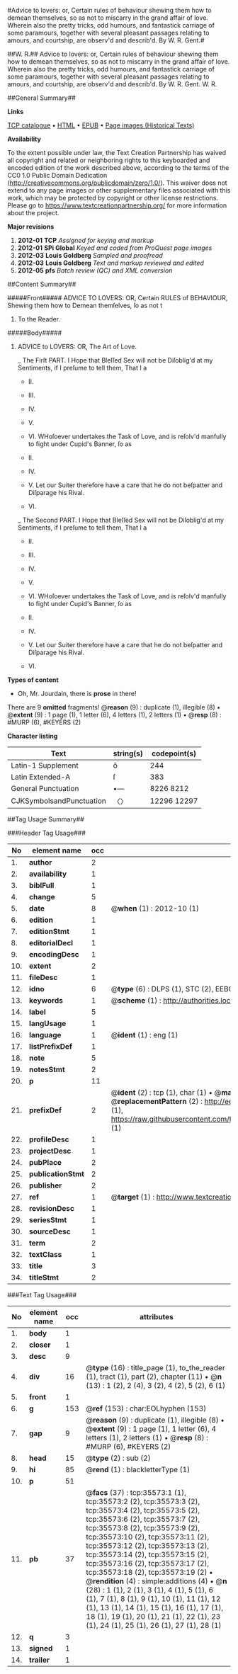 #Advice to lovers: or, Certain rules of behaviour shewing them how to demean themselves, so as not to miscarry in the grand affair of love. Wherein also the pretty tricks, odd humours, and fantastick carriage of some paramours, together with several pleasant passages relating to amours, and courtship, are observ'd and describ'd. By W. R. Gent.#

##W. R.##
Advice to lovers: or, Certain rules of behaviour shewing them how to demean themselves, so as not to miscarry in the grand affair of love. Wherein also the pretty tricks, odd humours, and fantastick carriage of some paramours, together with several pleasant passages relating to amours, and courtship, are observ'd and describ'd. By W. R. Gent.
W. R.

##General Summary##

**Links**

[TCP catalogue](http://www.ota.ox.ac.uk/tcp/)  • 
[HTML](http://tei.it.ox.ac.uk/tcp/Texts-HTML/free/A58/A58488.html)  • 
[EPUB](http://tei.it.ox.ac.uk/tcp/Texts-EPUB/free/A58/A58488.epub) • 
[Page images (Historical Texts)](https://historicaltexts.jisc.ac.uk/eebo-99831111e)

**Availability**

To the extent possible under law, the Text Creation Partnership has waived all copyright and related or neighboring rights to this keyboarded and encoded edition of the work described above, according to the terms of the CC0 1.0 Public Domain Dedication (http://creativecommons.org/publicdomain/zero/1.0/). This waiver does not extend to any page images or other supplementary files associated with this work, which may be protected by copyright or other license restrictions. Please go to https://www.textcreationpartnership.org/ for more information about the project.

**Major revisions**

1. __2012-01__ __TCP__ *Assigned for keying and markup*
1. __2012-01__ __SPi Global__ *Keyed and coded from ProQuest page images*
1. __2012-03__ __Louis Goldberg__ *Sampled and proofread*
1. __2012-03__ __Louis Goldberg__ *Text and markup reviewed and edited*
1. __2012-05__ __pfs__ *Batch review (QC) and XML conversion*

##Content Summary##

#####Front#####
ADVICE TO LOVERS: OR, Certain RULES of BEHAVIOUR, Shewing them how to Demean themſelves, ſo as not t
1. To the Reader.

#####Body#####

1. ADVICE to LOVERS: OR, The Art of Love.

    _ The Firſt PART.
I Hope that Bleſſed Sex will not be Diſoblig'd at my Sentiments, if I preſume to tell them, That I a
      * II.

      * III.

      * IV.

      * V.

      * VI.
WHoſoever undertakes the Task of Love, and is reſolv'd manfully to fight under Cupid's Banner, ſo as
      * II.

      * IV.

      * V. Let our Suiter therefore have a care that he do not beſpatter and Diſparage his Rival.

      * VI.

    _ The Second PART.
I Hope that Bleſſed Sex will not be Diſoblig'd at my Sentiments, if I preſume to tell them, That I a
      * II.

      * III.

      * IV.

      * V.

      * VI.
WHoſoever undertakes the Task of Love, and is reſolv'd manfully to fight under Cupid's Banner, ſo as
      * II.

      * IV.

      * V. Let our Suiter therefore have a care that he do not beſpatter and Diſparage his Rival.

      * VI.

**Types of content**

  * Oh, Mr. Jourdain, there is **prose** in there!

There are 9 **omitted** fragments! 
 @__reason__ (9) : duplicate (1), illegible (8)  •  @__extent__ (9) : 1 page (1), 1 letter (6), 4 letters (1), 2 letters (1)  •  @__resp__ (8) : #MURP (6), #KEYERS (2)

**Character listing**


|Text|string(s)|codepoint(s)|
|---|---|---|
|Latin-1 Supplement|ô|244|
|Latin Extended-A|ſ|383|
|General Punctuation|•—|8226 8212|
|CJKSymbolsandPunctuation|〈〉|12296 12297|

##Tag Usage Summary##

###Header Tag Usage###

|No|element name|occ|attributes|
|---|---|---|---|
|1.|__author__|2||
|2.|__availability__|1||
|3.|__biblFull__|1||
|4.|__change__|5||
|5.|__date__|8| @__when__ (1) : 2012-10 (1)|
|6.|__edition__|1||
|7.|__editionStmt__|1||
|8.|__editorialDecl__|1||
|9.|__encodingDesc__|1||
|10.|__extent__|2||
|11.|__fileDesc__|1||
|12.|__idno__|6| @__type__ (6) : DLPS (1), STC (2), EEBO-CITATION (1), PROQUEST (1), VID (1)|
|13.|__keywords__|1| @__scheme__ (1) : http://authorities.loc.gov/ (1)|
|14.|__label__|5||
|15.|__langUsage__|1||
|16.|__language__|1| @__ident__ (1) : eng (1)|
|17.|__listPrefixDef__|1||
|18.|__note__|5||
|19.|__notesStmt__|2||
|20.|__p__|11||
|21.|__prefixDef__|2| @__ident__ (2) : tcp (1), char (1)  •  @__matchPattern__ (2) : ([0-9\-]+):([0-9IVX]+) (1), (.+) (1)  •  @__replacementPattern__ (2) : http://eebo.chadwyck.com/downloadtiff?vid=$1&page=$2 (1), https://raw.githubusercontent.com/textcreationpartnership/Texts/master/tcpchars.xml#$1 (1)|
|22.|__profileDesc__|1||
|23.|__projectDesc__|1||
|24.|__pubPlace__|2||
|25.|__publicationStmt__|2||
|26.|__publisher__|2||
|27.|__ref__|1| @__target__ (1) : http://www.textcreationpartnership.org/docs/. (1)|
|28.|__revisionDesc__|1||
|29.|__seriesStmt__|1||
|30.|__sourceDesc__|1||
|31.|__term__|2||
|32.|__textClass__|1||
|33.|__title__|3||
|34.|__titleStmt__|2||


###Text Tag Usage###

|No|element name|occ|attributes|
|---|---|---|---|
|1.|__body__|1||
|2.|__closer__|1||
|3.|__desc__|9||
|4.|__div__|16| @__type__ (16) : title_page (1), to_the_reader (1), tract (1), part (2), chapter (11)  •  @__n__ (13) : 1 (2), 2 (4), 3 (2), 4 (2), 5 (2), 6 (1)|
|5.|__front__|1||
|6.|__g__|153| @__ref__ (153) : char:EOLhyphen (153)|
|7.|__gap__|9| @__reason__ (9) : duplicate (1), illegible (8)  •  @__extent__ (9) : 1 page (1), 1 letter (6), 4 letters (1), 2 letters (1)  •  @__resp__ (8) : #MURP (6), #KEYERS (2)|
|8.|__head__|15| @__type__ (2) : sub (2)|
|9.|__hi__|85| @__rend__ (1) : blackletterType (1)|
|10.|__p__|51||
|11.|__pb__|37| @__facs__ (37) : tcp:35573:1 (1), tcp:35573:2 (2), tcp:35573:3 (2), tcp:35573:4 (2), tcp:35573:5 (2), tcp:35573:6 (2), tcp:35573:7 (2), tcp:35573:8 (2), tcp:35573:9 (2), tcp:35573:10 (2), tcp:35573:11 (2), tcp:35573:12 (2), tcp:35573:13 (2), tcp:35573:14 (2), tcp:35573:15 (2), tcp:35573:16 (2), tcp:35573:17 (2), tcp:35573:18 (2), tcp:35573:19 (2)  •  @__rendition__ (4) : simple:additions (4)  •  @__n__ (28) : 1 (1), 2 (1), 3 (1), 4 (1), 5 (1), 6 (1), 7 (1), 8 (1), 9 (1), 10 (1), 11 (1), 12 (1), 13 (1), 14 (1), 15 (1), 16 (1), 17 (1), 18 (1), 19 (1), 20 (1), 21 (1), 22 (1), 23 (1), 24 (1), 25 (1), 26 (1), 27 (1), 28 (1)|
|12.|__q__|3||
|13.|__signed__|1||
|14.|__trailer__|1||
